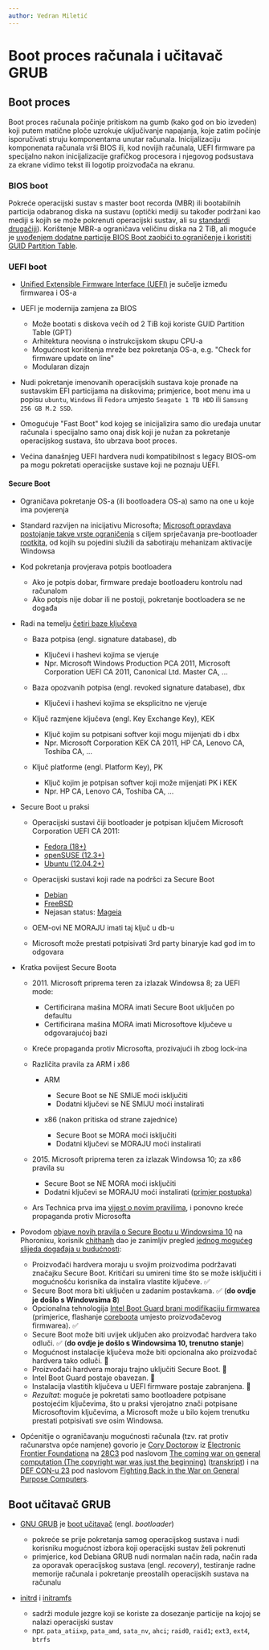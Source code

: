 ```yaml
---
author: Vedran Miletić
---
```


# Boot proces računala i učitavač GRUB

## Boot proces

Boot proces računala počinje pritiskom na gumb (kako god on bio izveden) koji putem matične ploče uzrokuje uključivanje napajanja, koje zatim počinje isporučivati struju komponentama unutar računala. Inicijalizaciju komponenata računala vrši BIOS ili, kod novijih računala, UEFI firmware pa specijalno nakon inicijalizacije grafičkog procesora i njegovog podsustava za ekrane vidimo tekst ili logotip proizvođača na ekranu.

### BIOS boot

Pokreće operacijski sustav s master boot recorda (MBR) ili bootabilnih particija odabranog diska na sustavu (optički mediji su također podržani kao mediji s kojih se može pokrenuti operacijski sustav, ali su [standardi drugačiji](https://en.wikipedia.org/wiki/El_Torito_(CD-ROM_standard))). Korištenje MBR-a ograničava veličinu diska na 2 TiB, ali moguće je [uvođenjem dodatne particije BIOS Boot zaobići to ograničenje i koristiti GUID Partition Table](https://www.anchor.com.au/blog/2012/10/the-difference-between-booting-mbr-and-gpt-with-grub/).

### UEFI boot

- [Unified Extensible Firmware Interface (UEFI)](https://uefi.org/) je sučelje između firmwarea i OS-a
- UEFI je modernija zamjena za BIOS

    - Može bootati s diskova većih od 2 TiB koji koriste GUID Partition Table (GPT)
    - Arhitektura neovisna o instrukcijskom skupu CPU-a
    - Mogućnost korištenja mreže bez pokretanja OS-a, e.g. "Check for firmware update on line"
    - Modularan dizajn

- Nudi pokretanje imenovanih operacijskih sustava koje pronađe na sustavskim EFI particijama na diskovima; primjerice, boot menu ima u popisu `ubuntu`, `Windows` ili `Fedora` umjesto `Seagate 1 TB HDD` ili `Samsung 256 GB M.2 SSD`.
- Omogućuje "Fast Boot" kod kojeg se inicijalizira samo dio uređaja unutar računala i specijalno samo onaj disk koji je nužan za pokretanje operacijskog sustava, što ubrzava boot proces.
- Većina današnjeg UEFI hardvera nudi kompatibilnost s legacy BIOS-om pa mogu pokretati operacijske sustave koji ne poznaju UEFI.

#### Secure Boot

- Ograničava pokretanje OS-a (ili bootloadera OS-a) samo na one u koje ima povjerenja
- Standard razvijen na inicijativu Microsofta; [Microsoft opravdava postojanje takve vrste ograničenja](https://docs.microsoft.com/en-us/windows-hardware/manufacture/desktop/windows-secure-boot-key-creation-and-management-guidance) s ciljem sprječavanja pre-bootloader [rootkita](https://en.wikipedia.org/wiki/Rootkit), od kojih su pojedini služili da sabotiraju mehanizam aktivacije Windowsa
- Kod pokretanja provjerava potpis bootloadera

    - Ako je potpis dobar, firmware predaje bootloaderu kontrolu nad računalom
    - Ako potpis nije dobar ili ne postoji, pokretanje bootloadera se ne događa

- Radi na temelju [četiri baze ključeva](https://docs.microsoft.com/en-us/windows-hardware/manufacture/desktop/windows-secure-boot-key-creation-and-management-guidance)

    - Baza potpisa (engl. signature database), db

        - Ključevi i hashevi kojima se vjeruje
        - Npr. Microsoft Windows Production PCA 2011, Microsoft Corporation UEFI CA 2011, Canonical Ltd. Master CA, ...

    - Baza opozvanih potpisa (engl. revoked signature database), dbx

        - Ključevi i hashevi kojima se eksplicitno ne vjeruje

    - Ključ razmjene ključeva (engl. Key Exchange Key), KEK

        - Ključ kojim su potpisani softver koji mogu mijenjati db i dbx
        - Npr. Microsoft Corporation KEK CA 2011, HP CA, Lenovo CA, Toshiba CA, ...

    - Ključ platforme (engl. Platform Key), PK

        - Ključ kojim je potpisan softver koji može mijenjati PK i KEK
        - Npr. HP CA, Lenovo CA, Toshiba CA, ...

- Secure Boot u praksi

    - Operacijski sustavi čiji bootloader je potpisan ključem Microsoft Corporation UEFI CA 2011:

        - [Fedora (18+)](https://docs.fedoraproject.org/en-US/Fedora/18/html-single/UEFI_Secure_Boot_Guide/)
        - [openSUSE (12.3+)](https://en.opensuse.org/openSUSE:UEFI)
        - [Ubuntu (12.04.2+)](https://help.ubuntu.com/community/UEFI)

    - Operacijski sustavi koji rade na podršci za Secure Boot

        - [Debian](https://wiki.debian.org/SecureBoot)
        - [FreeBSD](https://wiki.freebsd.org/SecureBoot)
        - Nejasan status: [Mageia](https://wiki.mageia.org/en/About_EFI_UEFI#Secure_Boot)

    - OEM-ovi NE MORAJU imati taj ključ u db-u
    - Microsoft može prestati potpisivati 3rd party binaryje kad god im to odgovara

- Kratka povijest Secure Boota

    - 2011\. Microsoft priprema teren za izlazak Windowsa 8; za UEFI mode:

        - Certificirana mašina MORA imati Secure Boot uključen po defaultu
        - Certificirana mašina MORA imati Microsoftove ključeve u odgovarajućoj bazi

    - Kreće propaganda protiv Microsofta, prozivajući ih zbog lock-ina
    - Različita pravila za ARM i x86

        - ARM

            - Secure Boot se NE SMIJE moći isključiti
            - Dodatni ključevi se NE SMIJU moći instalirati

        - x86 (nakon pritiska od strane zajednice)

            - Secure Boot se MORA moći isključiti
            - Dodatni ključevi se MORAJU moći instalirati

    - 2015\. Microsoft priprema teren za izlazak Windowsa 10; za x86 pravila su

        - Secure Boot se NE MORA moći isključiti
        - Dodatni ključevi se MORAJU moći instalirati ([primjer postupka](https://dannyvanheumen.nl/post/secure-boot-in-fedora/))

    - Ars Technica prva ima [vijest o novim pravilima](https://arstechnica.com/information-technology/2015/03/windows-10-to-make-the-secure-boot-alt-os-lock-out-a-reality/), i ponovno kreće propaganda protiv Microsofta

- Povodom [objave novih pravila o Secure Bootu u Windowsima 10](https://www.phoronix.com/scan.php?page=news_item&px=SecoreBoot-Windows-10) na Phoronixu, korisnik [chithanh](https://www.phoronix.com/forums/member/16465-chithanh) dao je zanimljiv pregled [jednog mogućeg slijeda događaja u budućnosti](https://www.phoronix.com/forums/forum/phoronix/general-discussion/49072-new-secureboot-concerns-arise-with-windows-10/page6#post623687):

    - Proizvođači hardvera moraju u svojim proizvodima podržavati značajku Secure Boot. Kritičari su umireni time što se može isključiti i mogućnošću korisnika da instalira vlastite ključeve. ✅
    - Secure Boot mora biti uključen u zadanim postavkama. ✅ (**do ovdje je došlo s Windowsima 8**)
    - Opcionalna tehnologija [Intel Boot Guard brani modifikaciju firmwarea](https://patrick.georgi.family/2015/02/17/intel-boot-guard/) (primjerice, flashanje [coreboota](https://coreboot.org/) umjesto proizvođačevog firmwarea). ✅
    - Secure Boot može biti uvijek uključen ako proizvođač hardvera tako odluči. ✅ (**do ovdje je došlo s Windowsima 10, trenutno stanje**)
    - Mogućnost instalacije ključeva može biti opcionalna ako proizvođač hardvera tako odluči. 🚧
    - Proizvođači hardvera moraju trajno uključiti Secure Boot. 🚧
    - Intel Boot Guard postaje obavezan. 🚧
    - Instalacija vlastitih ključeva u UEFI firmware postaje zabranjena. 🚧
    - *Rezultat:* moguće je pokretati samo bootloadere potpisane postojećim ključevima, što u praksi vjerojatno znači potpisane Microsoftovim ključevima, a Microsoft može u bilo kojem trenutku prestati potpisivati sve osim Windowsa.

- Općenitije o ograničavanju mogućnosti računala (tzv. rat protiv računarstva opće namjene) govorio je [Cory Doctorow](https://craphound.com/) iz [Electronic Frontier Foundationa](https://www.eff.org/about/staff/cory-doctorow) na [28C3](https://events.ccc.de/congress/2011/wiki/Welcome) pod naslovom [The coming war on general computation (The copyright war was just the beginning)](https://media.ccc.de/v/28c3-4848-en-the_coming_war_on_general_computation) ([transkript](https://joshuawise.com/28c3-transcript)) i na [DEF CON-u 23](https://www.defcon.org/html/defcon-23/dc-23-index.html) pod naslovom [Fighting Back in the War on General Purpose Computers](https://youtu.be/pT6itfUUsoQ).

## Boot učitavač GRUB

- [GNU GRUB](https://en.wikipedia.org/wiki/GNU_GRUB) je [boot učitavač](https://en.wikipedia.org/wiki/Booting#Modern_boot_loaders) (engl. *bootloader*)

    - pokreće se prije pokretanja samog operacijskog sustava i nudi korisniku mogućnost izbora koji operacijski sustav želi pokrenuti
    - primjerice, kod Debiana GRUB nudi normalan način rada, način rada za oporavak operacijskog sustava (engl. *recovery*), testiranje radne memorije računala i pokretanje preostalih operacijskih sustava na računalu

- [initrd](https://en.wikipedia.org/wiki/Initrd) i [initramfs](https://en.wikipedia.org/wiki/Initramfs)

    - sadrži module jezgre koji se koriste za dosezanje particije na kojoj se nalazi operacijski sustav
    - npr. `pata_atiixp`, `pata_amd`, `sata_nv`, `ahci`; `raid0`, `raid1`; `ext3`, `ext4`, `btrfs`
